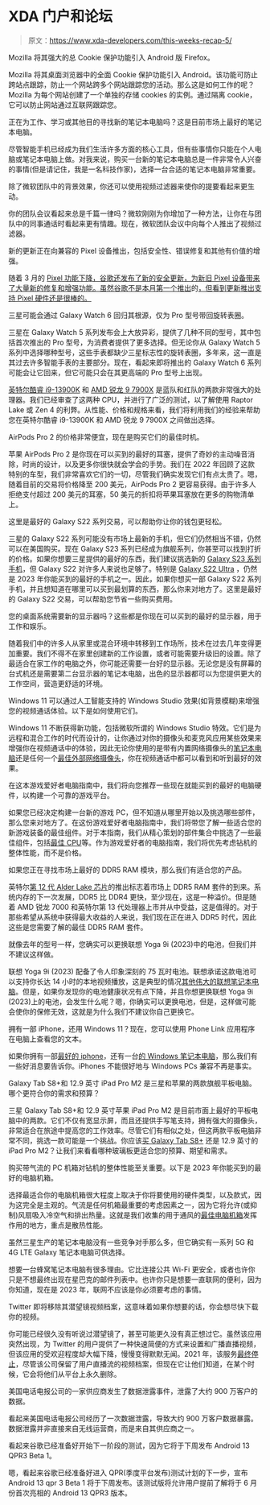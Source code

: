 # XDA 门户和论坛

> 原文：<https://www.xda-developers.com/this-weeks-recap-5/>

[](/mozilla-firefox-android-tcp-update/)

Mozilla 将其强大的总 Cookie 保护功能引入 Android 版 Firefox。

Mozilla 将其桌面浏览器中的全面 Cookie 保护功能引入 Android。该功能可防止跨站点跟踪，防止一个网站跨多个网站跟踪您的活动。那么这是如何工作的呢？Mozilla 为每个网站创建了一个单独的存储 cookies 的实例。通过隔离 cookie，它可以防止网站通过互联网跟踪您。

[](/best-laptops/)

正在为工作、学习或其他目的寻找新的笔记本电脑吗？这是目前市场上最好的笔记本电脑。

尽管智能手机已经成为我们生活许多方面的核心工具，但有些事情你只能在个人电脑或笔记本电脑上做。对我来说，购买一台新的笔记本电脑总是一件非常令人兴奋的事情(但是请记住，我是一名科技作家)，选择一台合适的笔记本电脑非常重要。

[](/microsoft-teams-video-filters-roling-out/)

除了微软团队中的背景效果，你还可以使用视频过滤器来使你的提要看起来更生动。

你的团队会议看起来总是千篇一律吗？微软刚刚为你增加了一种方法，让你在与团队中的同事通话时看起来更有情趣。现在，微软团队会议中向每个人推出了视频过滤器。

[](/pixel-phone-march-2023-security-update/)

新的更新正在向兼容的 Pixel 设备推出，包括安全性、错误修复和其他有价值的增强。

随着 3 月的 [Pixel 功能下降，谷歌还发布了新的安全更新，为新旧 Pixel 设备带来了大量新的修复和增强功能。虽然谷歌不是本月第一个推出](https://www.xda-developers.com/google-pixel-feature-drop-march-release/)的[，但看到更新推出支持 Pixel 硬件还是很棒的。](https://www.xda-developers.com/samsung-galaxy-s23-s22-s21-s20-march-2023-security-patch-update/)

[](/samsung-galaxy-watch-6-pro-rotating-bezel/)

三星可能会通过 Galaxy Watch 6 回归其根源，仅为 Pro 型号带回旋转表圈。

三星在 Galaxy Watch 5 系列发布会上大放异彩，提供了几种不同的型号，其中包括首次推出的 Pro 型号，为消费者提供了更多选择。但无论你从 Galaxy Watch 5 系列中选择哪种型号，这些手表都缺少三星标志性的旋转表圈，多年来，这一直是其过去许多智能手表的主要部分。现在，看起来即将推出的 Galaxy Watch 6 系列可能会让它回来，但它可能只会在其更高端的 Pro 型号上出现。

[](/intel-core-i9-13900k-vs-amd-ryzen-7900x/)

[英特尔酷睿 i9-13900K](https://www.xda-developers.com/intel-core-i9-13900k-review/) 和 [AMD 锐龙 9 7900X](https://www.xda-developers.com/amd-ryzen-7900x-7950x-review/) 是蓝队和红队的两款非常强大的处理器。我们已经审查了这两种 CPU，并进行了广泛的测试，以了解使用 Raptor Lake 或 Zen 4 的利弊。从性能、价格和规格来看，我们将利用我们的经验来帮助您在英特尔酷睿 i9-13900K 和 AMD 锐龙 9 7900X 之间做出选择。

[](/apple-airpods-pro-2-march-2023-deal/)

AirPods Pro 2 的价格非常便宜，现在是购买它们的最佳时机。

苹果 AirPods Pro 2 是你现在可以买到的最好的耳塞，提供了奇妙的主动噪音消除，时尚的设计，以及更多你很快就会学会的手势。我们在 2022 年回顾了这款特别的车型，我们非常喜欢它们的一切，尽管我们确实发现它们有点太贵了。嗯，随着目前的交易将价格降至 200 美元，AirPods Pro 2 更容易获得。由于许多人拒绝支付超过 200 美元的耳塞，50 美元的折扣将苹果耳塞放在更多的购物清单上。

[](/best-samsung-galaxy-s22-deals/)

这里是最好的 Galaxy S22 系列交易，可以帮助你让你的钱包更轻松。

三星的 Galaxy S22 系列可能没有市场上最新的手机，但它们仍然相当不错，仍然可以在美国购买。现在 Galaxy S23 系列已经成为旗舰系列，你甚至可以找到打折的价格。如果你想要三星提供的最好的东西，我们建议挑选新的 [Galaxy S23 系列手机](https://www.xda-developers.com/samsung-galaxy-s23-vs-s23-plus-vs-s23-ultra/)，但 Galaxy S22 对许多人来说也足够了。特别是 [Galaxy S22 Ultra](http://www.xda-developers.com/samsung-galaxy-s22-ultra-review/) ，仍然是 2023 年你能买到的最好的手机之一。因此，如果你想买一部 Galaxy S22 系列手机，并且想知道在哪里可以买到最划算的东西，那么你来对地方了。这里是最好的 Galaxy S22 交易，可以帮助您节省一些购买费用。

[](/best-monitors/)

您的桌面系统需要新的显示器吗？这些都是你现在可以买到的最好的显示器，用于工作和娱乐。

随着我们中的许多人从家里或混合环境中转移到工作场所，技术在过去几年变得更加重要。我们不得不在家里创建新的工作设置，或者可能需要升级旧的设置。除了最适合在家工作的电脑之外，你可能还需要一台好的显示器。无论您是没有屏幕的台式机还是需要第二台显示器的笔记本电脑，出色的显示器都可以为您提供更大的工作空间，营造更舒适的环境。

[](/how-use-windows-studio-effects/)

Windows 11 可以通过人工智能支持的 Windows Studio 效果(如背景模糊)来增强您的视频通话体验。以下是如何使用它们。

Windows 11 不断获得新功能，包括微软所谓的 Windows Studio 特效。它们是为远程和混合工作的时代而设计的，让你通过对你的摄像头和麦克风应用某些效果来增强你在视频通话中的体验，因此无论你使用的是带有内置网络摄像头的[笔记本电脑](https://www.xda-developers.com/best-laptops-1080p-webcam/)还是任何一个[最佳外部网络摄像头](https://www.xda-developers.com/best-webcams/)，你在视频通话中都可以看到和听到最好的效果。

[](/premium-gaming-pc-guide/)

在这本游戏爱好者电脑指南中，我们将向您推荐一些现在就能买到的最好的电脑硬件，以构建一个可靠的游戏平台。

如果您已经决定构建一台新的游戏 PC，但不知道从哪里开始以及挑选哪些部件，那么您来对地方了。在这份游戏爱好者电脑指南中，我们将带您了解一些适合您的新游戏装备的最佳组件。对于本指南，我们从精心策划的部件集合中挑选了一些最佳组件，包括[最佳 CPU](https://www.xda-developers.com/best-cpus/)等。作为游戏爱好者的电脑指南，我们将优先考虑钻机的整体性能，而不是价格。

[](/best-ddr5-ram/)

如果您正在寻找市场上最好的 DDR5 RAM 模块，那么我们有适合您的产品。

英特尔[第 12 代 Alder Lake 芯片](https://www.xda-developers.com/intel-12th-gen-alder-lake/)的推出标志着市场上 DDR5 RAM 套件的到来。系统内存的下一次发展，DDR5 比 DDR4 更快，至少现在，这是一种溢价。但是随着 AMD 锐龙 7000 和英特尔第 13 代处理器上市并从中受益，这是值得的。对于那些希望从系统中获得最大收益的人来说，我们现在正在进入 DDR5 时代，因此这些是您需要了解的最佳 DDR5 RAM 套件。

[](/can-replace-battery-lenovo-yoga-9i-2023/)

就像去年的型号一样，您确实可以更换联想 Yoga 9i (2023)中的电池，但我们并不建议这样做。

联想 Yoga 9i (2023) 配备了令人印象深刻的 75 瓦时电池。联想承诺这款电池可以支持你长达 14 小时的本地视频播放，这是典型的情况[其他伟大的联想笔记本电脑](https://www.xda-developers.com/best-lenovo-laptops/)。但是，如果你发现你的电池健康状况有点下降，并且你想更换联想 Yoga 9i (2023)上的电池，会发生什么呢？嗯，你确实可以更换电池，但是，这样做可能会使你的保修无效，这就是为什么我们不建议你自己更换它。

[](/how-use-phone-link-with-iphone/)

拥有一部 iPhone，还用 Windows 11？现在，您可以使用 Phone Link 应用程序在电脑上查看您的文本。

如果你拥有一部[最好的 iphone](https://www.xda-developers.com/best-iphone/)，还有一台[的 Windows 笔记本电脑](https://www.xda-developers.com/best-laptops/)，那么我们有一些好消息要告诉你。iPhones 不能很好地与 Windows PCs 兼容不再是事实。

[](/samsung-galaxy-tab-s8-plus-vs-apple-ipad-pro/)

Galaxy Tab S8+和 12.9 英寸 iPad Pro M2 是三星和苹果的两款旗舰平板电脑。哪个更符合你的需求和预算？

三星 Galaxy Tab S8+和 12.9 英寸苹果 iPad Pro M2 是目前市面上最好的平板电脑中的两款。它们不仅有宽显示屏，而且还提供手写笔支持，拥有强大的摄像头，非常适合在旅途中提高您的工作效率。尽管它们有相似之处，但这两款平板电脑非常不同，挑选一款可能是一个挑战。你应该[买 Galaxy Tab S8+](https://www.xda-developers.com/best-samsung-galaxy-tab-s8-deals/) 还是 12.9 英寸的 iPad Pro M2？让我们来看看哪种玻璃板更适合您的预算、期望和需求。

[](/best-pc-case-for-airflow/)

购买带气流的 PC 机箱对钻机的整体性能至关重要。以下是 2023 年你能买到的最好的电脑机箱。

选择最适合你的电脑机箱很大程度上取决于你将要使用的硬件类型，以及款式，因为这完全是主观的。气流是任何机箱最重要的考虑因素之一，因为它将允许(或抑制)风扇吸入冷空气和排出热量。这就是我们收集的用于通风的[最佳电脑机箱](http://www.xda-developers.com/best-pc-cases/)发挥作用的地方，重点是散热性能。

[](/which-samsung-galaxy-laptops-have-5g/)

虽然三星生产的笔记本电脑没有一些竞争对手那么多，但它确实有一系列 5G 和 4G LTE Galaxy 笔记本电脑可供选择。

想要一台蜂窝笔记本电脑有很多理由。它比连接公共 Wi-Fi 更安全，或者也许你只是不想最终出现在星巴克的邮件列表中。也许你只是想要一直联网的便利，因为你知道，现在是 2023 年，联网不应该是你必须要考虑的事情。

[](/twitters-removing-periscope-archive/)

Twitter 即将移除其潜望镜视频档案，这意味着如果你想要的话，你会想尽快下载你的视频。

你可能已经很久没有听说过潜望镜了，甚至可能更久没有真正想过它。虽然该应用突然出现，为 Twitter 的用户提供了一种快速简便的方式来设置和广播直播视频，但该应用的受欢迎程度却大幅下降，慢慢变得默默无闻。2021 年，该服务[最终停止](https://www.xda-developers.com/twitter-periscope-2021/)，尽管该公司保留了用户直播流的视频档案，但现在它让他们知道，在某个时候，它会将他们从平台上永久删除。

[](/att-9-million-data-breach/)

美国电话电报公司的一家供应商发生了数据泄露事件，泄露了大约 900 万客户的数据。

看起来美国电话电报公司经历了一次数据泄露，导致大约 900 万客户数据暴露。数据泄露并非直接来自无线运营商，而是来自其供应商之一。

[](/android-13-qpr3-beta-1-next-week/)

看起来谷歌已经准备好开始下一阶段的测试，因为它将于下周发布 Android 13 QPR3 Beta 1。

嗯，看起来谷歌已经准备好进入 QPR(季度平台发布)测试计划的下一步，宣布 Android 13 qpr 3 Beta 1 将于下周发布。该测试版将允许用户提前了解将于 6 月份首次亮相的 Android 13 QPR3 版本。